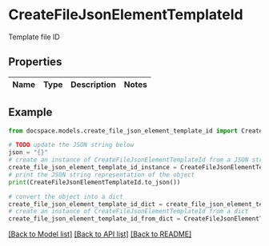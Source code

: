 # CreateFileJsonElementTemplateId

Template file ID

## Properties

Name | Type | Description | Notes
------------ | ------------- | ------------- | -------------

## Example

```python
from docspace.models.create_file_json_element_template_id import CreateFileJsonElementTemplateId

# TODO update the JSON string below
json = "{}"
# create an instance of CreateFileJsonElementTemplateId from a JSON string
create_file_json_element_template_id_instance = CreateFileJsonElementTemplateId.from_json(json)
# print the JSON string representation of the object
print(CreateFileJsonElementTemplateId.to_json())

# convert the object into a dict
create_file_json_element_template_id_dict = create_file_json_element_template_id_instance.to_dict()
# create an instance of CreateFileJsonElementTemplateId from a dict
create_file_json_element_template_id_from_dict = CreateFileJsonElementTemplateId.from_dict(create_file_json_element_template_id_dict)
```
[[Back to Model list]](../README.md#documentation-for-models) [[Back to API list]](../README.md#documentation-for-api-endpoints) [[Back to README]](../README.md)


